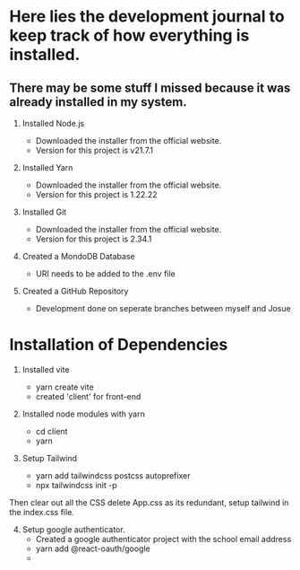 # Here lies the development journal to keep track of how everything is installed.
## There may be some stuff I missed because it was already installed in my system.

1) Installed Node.js
    - Downloaded the installer from the official website.
    - Version for this project is v21.7.1

2) Installed Yarn
    - Downloaded the installer from the official website.
    - Version for this project is 1.22.22

3) Installed Git
    - Downloaded the installer from the official website.
    - Version for this project is 2.34.1

4) Created a MondoDB Database
    - URI needs to be added to the .env file

5) Created a GitHub Repository
    - Development done on seperate branches between myself and Josue

# Installation of Dependencies

1) Installed vite
    - yarn create vite
    - created 'client' for front-end

2) Installed node modules with yarn
    - cd client
    - yarn

3) Setup Tailwind
    - yarn add tailwindcss postcss autoprefixer
    - npx tailwindcss init -p

Then clear out all the CSS delete App.css as its redundant, setup tailwind in the index.css file.

4) Setup google authenticator.
    - Created a google authenticator project with the school email address
    - yarn add @react-oauth/google
    - 
